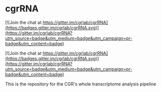 cgrRNA
================

[![Join the chat at https://gitter.im/cgrlab/cgrRNA](https://badges.gitter.im/cgrlab/cgrRNA.svg)](https://gitter.im/cgrlab/cgrRNA?utm_source=badge&utm_medium=badge&utm_campaign=pr-badge&utm_content=badge)

[![Join the chat at https://gitter.im/cgrlab/cgrRNA](https://badges.gitter.im/cgrlab/cgrRNA.svg)](https://gitter.im/cgrlab/cgrRNA?utm_source=badge&utm_medium=badge&utm_campaign=pr-badge&utm_content=badge)

This is the repository for the CGR's whole transcriptome analysis pipeline
